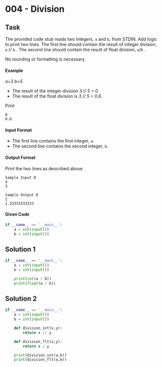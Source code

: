 # 004 - Division
## Task
The provided code stub reads two integers, `a` and `b`, from STDIN.
Add logic to print two lines. The first line should contain the result of integer division,  `a` // `b` . The second line should contain the result of float division, `a`/`b` .

No rounding or formatting is necessary.

#### Example
*a=3*
*b=5*
- The result of the integer division *3 // 5 = 0*.
- The result of the float division is *3 // 5 = 0.6*.

Print
```
0
0.6
```

#### Input Format

- The first line contains the first integer, `a`.
- The second line contains the second integer, `b`.

#### Output Format

Print the two lines as described above.

```
Sample Input 0
4
3
```

```
Sample Output 0
1
1.33333333333
```

#### Given Code

```python
if __name__ == '__main__':
    a = int(input())
    b = int(input())
```

## Solution 1

```python
if __name__ == '__main__':
    a = int(input())
    b = int(input())

    print(int(a / b))
    print(float(a / b))
```

## Solution 2

```python
if __name__ == '__main__':
    a = int(input())
    b = int(input())

    def division_int(x,y):
        return x // y

    def division_flt(x,y):
        return x / y

    print(division_int(a,b))
    print(division_flt(a,b))
```
